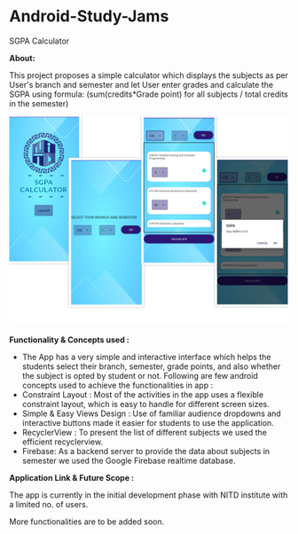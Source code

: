 # Android-Study-Jams

SGPA Calculator

<b> About: </b>

This project proposes a simple calculator which displays the subjects as per User's branch and semester and let User enter grades and calculate the SGPA
using formula: (sum(credits*Grade point) for all subjects / total credits in the semester)

<img width="559" alt="sampleimages" src="https://raw.githubusercontent.com/orionkishan/SGPA_Calculator/master/image.png">

<b> Functionality & Concepts used : </b>

- The App has a very simple and interactive interface which helps the students select their branch, semester, grade points, and also whether the subject is opted by student or not. Following are few android concepts used to achieve the functionalities in app :
- Constraint Layout : Most of the activities in the app uses a flexible constraint layout, which is easy to handle for different screen sizes.
- Simple & Easy Views Design : Use of familiar audience dropdowns and interactive buttons made it easier for students to use the application.
- RecyclerView : To present the list of different subjects we used the efficient recyclerview.
- Firebase: As a backend server to provide the data about subjects in semester we used the Google Firebase realtime database.

<b> Application Link & Future Scope : </b>

The app is currently in the initial development phase with NITD institute with a limited no. of users.

More functionalities are to be added soon.